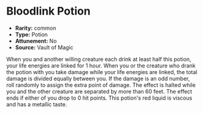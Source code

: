 
# Bloodlink Potion

* **Rarity:** common
* **Type:** Potion
* **Attunement:** No
* **Source:** Vault of Magic


When you and another willing creature each drink at least half this potion, your life energies are linked for 1 hour. When you or the creature who drank the potion with you take damage while your life energies are linked, the total damage is divided equally between you. If the damage is an odd number, roll randomly to assign the extra point of damage. The effect is halted while you and the other creature are separated by more than 60 feet. The effect ends if either of you drop to 0 hit points. This potion's red liquid is viscous and has a metallic taste.
